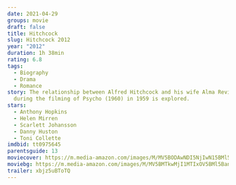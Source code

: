 ```yaml
---
date: 2021-04-29
groups: movie
draft: false
title: Hitchcock
slug: Hitchcock 2012
year: "2012"
duration: 1h 38min
rating: 6.8
tags:
  - Biography
  - Drama
  - Romance
story: The relationship between Alfred Hitchcock and his wife Alma Reville
  during the filming of Psycho (1960) in 1959 is explored.
stars:
  - Anthony Hopkins
  - Helen Mirren
  - Scarlett Johansson
  - Danny Huston
  - Toni Collette
imdbid: tt0975645
parentsguide: 13
moviecover: https://m.media-amazon.com/images/M/MV5BODAwNDI5NjIwN15BMl5BanBnXkFtZTcwNjc4ODc2OA@@._V1_FMjpg_UY864_.jpg
moviebg: https://m.media-amazon.com/images/M/MV5BMTkwMjI1MTIxOV5BMl5BanBnXkFtZTcwNDcyNTk3OA@@._V1_FMjpg_UX1280_.jpg
trailer: xbjz5uBToTQ
---
```


